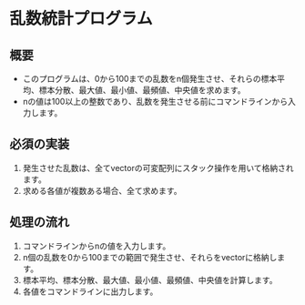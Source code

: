 # 乱数統計プログラム

## 概要
- このプログラムは、0から100までの乱数をn個発生させ、それらの標本平均、標本分散、最大値、最小値、最頻値、中央値を求めます。
- nの値は100以上の整数であり、乱数を発生させる前にコマンドラインから入力します。

## 必須の実装
1. 発生させた乱数は、全てvectorの可変配列にスタック操作を用いて格納されます。
2. 求める各値が複数ある場合、全て求めます。

## 処理の流れ
1. コマンドラインからnの値を入力します。
2. n個の乱数を0から100までの範囲で発生させ、それらをvectorに格納します。
3. 標本平均、標本分散、最大値、最小値、最頻値、中央値を計算します。
4. 各値をコマンドラインに出力します。

